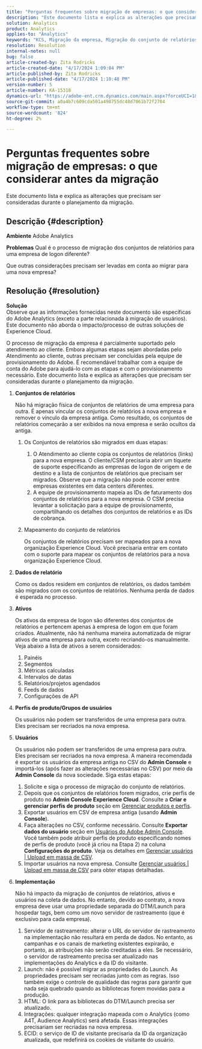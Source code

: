 ```yaml
---
title: "Perguntas frequentes sobre migração de empresas: o que considerar antes da migração"
description: "Este documento lista e explica as alterações que precisam ser consideradas durante o planejamento da migração."
solution: Analytics
product: Analytics
applies-to: "Analytics"
keywords: "KCS, Migração da empresa, Migração do conjunto de relatórios, Adobe Analytics, Admin Console, Perguntas frequentes, nova empresa, provisionamento, CSM, Equipe de conta do Adobe, Perguntas frequentes"
resolution: Resolution
internal-notes: null
bug: false
article-created-by: Zita Rodricks
article-created-date: "4/17/2024 1:09:04 PM"
article-published-by: Zita Rodricks
article-published-date: "4/17/2024 1:10:48 PM"
version-number: 5
article-number: KA-15318
dynamics-url: "https://adobe-ent.crm.dynamics.com/main.aspx?forceUCI=1&pagetype=entityrecord&etn=knowledgearticle&id=22a7afa9-bbfc-ee11-a1ff-6045bd0065b6"
source-git-commit: a0a4b7c609cda501a498755dc48d7061b72f2784
workflow-type: tm+mt
source-wordcount: '824'
ht-degree: 2%

---
```


# Perguntas frequentes sobre migração de empresas: o que considerar antes da migração


Este documento lista e explica as alterações que precisam ser consideradas durante o planejamento da migração.



## Descrição {#description}


<b>Ambiente</b>
Adobe Analytics

<b>Problemas</b>
Qual é o processo de migração dos conjuntos de relatórios para uma empresa de logon diferente?

Que outras considerações precisam ser levadas em conta ao migrar para uma nova empresa?


## Resolução {#resolution}


<b>Solução</b>
<br>Observe que as informações fornecidas neste documento são específicas do Adobe Analytics (exceto a parte relacionada à migração de usuários). Este documento não aborda o impacto/processo de outras soluções de Experience Cloud.<br>




O processo de migração da empresa é parcialmente suportado pelo atendimento ao cliente. Embora algumas etapas sejam abordadas pelo Atendimento ao cliente, outras precisam ser concluídas pela equipe de provisionamento do Adobe. É recomendável trabalhar com a equipe de conta do Adobe para ajudá-lo com as etapas e com o provisionamento necessário. Este documento lista e explica as alterações que precisam ser consideradas durante o planejamento da migração.

1. <b>Conjuntos de relatórios</b>

   Não há migração física de conjuntos de relatórios de uma empresa para outra. É apenas vincular os conjuntos de relatórios à nova empresa e remover o vínculo da empresa antiga. Como resultado, os conjuntos de relatórios começarão a ser exibidos na nova empresa e serão ocultos da antiga.

   1. Os Conjuntos de relatórios são migrados em duas etapas:
      1. O Atendimento ao cliente copia os conjuntos de relatórios (links) para a nova empresa. O cliente/CSM precisaria abrir um tíquete de suporte especificando as empresas de logon de origem e de destino e a lista de conjuntos de relatórios que precisam ser migrados. Observe que a migração não pode ocorrer entre empresas existentes em data centers diferentes.
      2. A equipe de provisionamento mapeia as IDs de faturamento dos conjuntos de relatórios para a nova empresa. O CSM precisa levantar a solicitação para a equipe de provisionamento, compartilhando os detalhes dos conjuntos de relatórios e as IDs de cobrança.
   2. Mapeamento do conjunto de relatórios

      Os conjuntos de relatórios precisam ser mapeados para a nova organização Experience Cloud. Você precisaria entrar em contato com o suporte para mapear os conjuntos de relatórios para a nova organização Experience Cloud.
2. <b>Dados de relatório</b>

   Como os dados residem em conjuntos de relatórios, os dados também são migrados com os conjuntos de relatórios. Nenhuma perda de dados é esperada no processo.
3. <b>Ativos</b>

   Os ativos da empresa de logon são diferentes dos conjuntos de relatórios e pertencem apenas à empresa de logon em que foram criados. Atualmente, não há nenhuma maneira automatizada de migrar ativos de uma empresa para outra, exceto recriando-os manualmente. Veja abaixo a lista de ativos a serem considerados:

   1. Painéis
   2. Segmentos
   3. Métricas calculadas 
   4. Intervalos de datas
   5. Relatórios/projetos agendados
   6. Feeds de dados
   7. Configurações de API
4. <b>Perfis de produto/Grupos de usuários</b>

   Os usuários não podem ser transferidos de uma empresa para outra. Eles precisam ser recriados na nova empresa.
5. <b>Usuários</b>

   Os usuários não podem ser transferidos de uma empresa para outra. Eles precisam ser recriados na nova empresa. A maneira recomendada é exportar os usuários da empresa antiga no CSV do <b>Admin Console</b> e importá-los (após fazer as alterações necessárias no CSV) por meio da <b>Admin Console</b> da nova sociedade. Siga estas etapas:

   1. Solicite e siga o processo de migração do conjunto de relatórios.
   2. Depois que os conjuntos de relatórios forem migrados, crie perfis de produto no <b>Admin Console Experience Cloud</b>. Consulte a <b>Criar e gerenciar perfis de produto</b> seção em [Gerenciar produtos e perfis](https://helpx.adobe.com/in/enterprise/using/manage-products-and-profiles.html).
   3. Exportar usuários em CSV de empresa antiga (usando <b>Admin Console</b>).
   4. Faça alterações no CSV, conforme necessário. Consulte <b>Exportar dados do usuário</b> seção em [Usuários do Adobe Admin Console](https://helpx.adobe.com/in/enterprise/using/users.html). Você também pode atribuir perfis de produto especificando nomes de perfis de produto (você já criou na Etapa 2) na coluna <b>Configurações do produto</b>. Veja os detalhes em [Gerenciar usuários | Upload em massa de CSV](https://helpx.adobe.com/in/enterprise/using/bulk-upload-users.html).
   5. Importar usuários na nova empresa. Consulte [Gerenciar usuários | Upload em massa de CSV](https://helpx.adobe.com/in/enterprise/using/bulk-upload-users.html) para obter etapas detalhadas.
6. <b>Implementação</b>

   Não há impacto da migração de conjuntos de relatórios, ativos e usuários na coleta de dados. No entanto, devido ao contrato, a nova empresa deve usar uma propriedade separada do DTM/Launch para hospedar tags, bem como um novo servidor de rastreamento (que é exclusivo para cada empresa).

   1. Servidor de rastreamento: alterar o URL do servidor de rastreamento na implementação não resultará em perda de dados. No entanto, as campanhas e os canais de marketing existentes expirarão, e portanto, as atribuições não serão creditadas a eles. Se necessário, o servidor de rastreamento precisa ser atualizado nas implementações do Analytics e da ID do visitante.
   2. Launch: não é possível migrar as propriedades do Launch. As propriedades precisam ser recriadas junto com as regras. Isso também exige o controle de qualidade das regras para garantir que nada seja quebrado quando as bibliotecas forem movidas para a produção.
   3. HTML: O link para as bibliotecas do DTM/Launch precisa ser atualizado.
   4. Integrações: qualquer integração mapeada com o Analytics (como A4T, Audience Analytics) será afetada. Essas integrações precisariam ser recriadas na nova empresa.
   5. ECID: o serviço de ID de visitante precisaria da ID da organização atualizada, que redefinirá os cookies de visitante do usuário.

